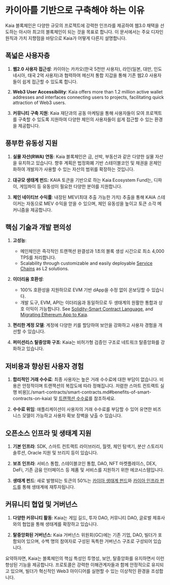 # 카이아를 기반으로 구축해야 하는 이유

Kaia 블록체인은 다양한 규모의 프로젝트에 강력한 인프라를 제공하여 웹3.0 채택을 선도하는 아시아 최고의 블록체인이 되는 것을 목표로 합니다. 이 문서에서는 주요 디자인 원칙과 가치 지향점을 바탕으로 Kaia가 어떻게 다른지 설명합니다.

## 폭넓은 사용자층

1. **웹2.0 사용자 접근성**: 카이아는 카카오(한국 5천만 사용자), 라인(일본, 대만, 인도네시아, 태국 2억 사용자)과 협력하여 메신저 통합 지갑을 통해 기존 웹2.0 사용자들이 쉽게 접근할 수 있도록 합니다.

2. **Web3 User Accessibility**: Kaia offers more than 1.2 million active wallet addresses and interfaces connecting users to projects, facilitating quick attraction of Web3 users.

3. **커뮤니티 구축 지원**: Kaia 재단과의 공동 마케팅을 통해 사용자들이 모여 프로젝트를 구축할 수 있도록 지원하여 다양한 체인의 사용자들이 쉽게 접근할 수 있는 환경을 제공합니다.

## 풍부한 유동성 지원

1. **실물 자산(RWA) 연동**: Kaia 블록체인은 금, 선박, 부동산과 같은 다양한 실물 자산을 유치하고 있습니다. 향후 계획은 법정화폐 기반 스테이블코인 및 채권을 온체인화하여 개발자가 사용할 수 있는 자산의 범위를 확장하는 것입니다.

2. **대규모 생태계 펀드**: KAIA 토큰을 기반으로 하는 Kaia Ecosystem Fund는, 디파이, 게임파이 등 유동성이 필요한 다양한 분야를 지원합니다.

3. **체인 네이티브 수익률**: 내장된 MEV(최대 추출 가능한 가치) 추출을 통해 KAIA 스테이커는 자동으로 MEV 수익을 얻을 수 있으며, 체인 유동성을 높이고 토큰 소각 메커니즘을 제공합니다.

## 핵심 기술과 개발 편의성

1. **고성능**:
   - 메인체인은 즉각적인 트랜잭션 완결성과 1초의 블록 생성 시간으로 최소 4,000 TPS를 처리합니다.
   - Scalability through customizable and easily deployable [Service Chains](scaling-solutions.md#service-chain) as <LinkWithTooltip tooltip="L2 (layer 2) blockchains act as an additional<br />  layer that helps the main blockchain handle<br />  more transactions more efficiently.">L2</LinkWithTooltip> solutions.

2. **이더리움 호환성**:
   - 100% 호환성을 지원하므로 EVM 기반 dApp을 수정 없이 온보딩할 수 있습니다.
   - 개발 도구, EVM, API는 이더리움과 동일하므로 두 생태계의 원활한 통합과 상호 이익이 가능합니다. See [Solidity-Smart Contract Language](../build/smart-contracts/solidity-smart-contract-language.md), and [Migrating Ethereum App to Kaia](../build/tutorials/migrating-ethereum-app-to-kaia.mdx).

3. **편리한 계정 모델**: 계정에 다양한 키를 할당하여 보안을 강화하고 사용자 경험을 개선할 수 있습니다.

4. **퍼미션리스 탈중앙화 구조**: Kaia는 비허가형 검증인 구조로 네트워크 탈중앙화를 강화하고 있습니다.

## 저비용과 향상된 사용자 경험

1. **합리적인 거래 수수료**: 최종 사용자는 높은 거래 수수료에 대한 부담이 없습니다. 비용은 안정적이며 트랜잭션의 복잡도에 따라 정해집니다. 저렴한 스마트 컨트랙트 실행 비용](./smart-contracts/smart-contracts.md#benefits-of-smart-contracts-on-kaia) 및 [트랜잭션 수수료](transaction-fees/transaction-fees.md)를 참조하세요.

2. **수수료 위임**: 애플리케이션이 사용자의 거래 수수료를 부담할 수 있어 유연한 비즈니스 모델이 가능하고 사용자 확보 장벽을 낮출 수 있습니다.

## 오픈소스 인프라 및 생태계 지원

1. **기본 인프라**: SDK, 스마트 컨트랙트 라이브러리, 월렛, 체인 탐색기, 분산 스토리지 솔루션, Oracle 지원 및 브리지 등이 있습니다.

2. **보조 인프라**: 서비스 통합, 스테이블코인 통합, DAO, NFT 마켓플레이스, DEX, DeFi, 기존 금융 인터페이스 등 제품 및 서비스를 지원하기 위한 에코시스템입니다.

3. **생태계 펀드**: 새로 발행되는 토큰의 50%는 [카이아 생태계 펀드](./token-economics/token-economy.md#kaia-ecosystem-fund)와 [카이아 인프라 펀드](./token-economics/token-economy.md#kaia-infrastructure-fund)를 통해 생태계에 재투자됩니다.

## 커뮤니티 협업 및 거버넌스

1. **다양한 커뮤니티 활동**: Kaia는 게임 길드, 투자 DAO, 커뮤니티 DAO, 글로벌 제휴사와의 협업을 통해 생태계를 확장하고 있습니다.

2. **탈중앙화된 거버넌스**: Kaia 거버넌스 위원회(GC)에는 기존 기업, DAO, 빌더가 포함되어 있으며, 수백 명의 참여자로 구성된 독특한 거버넌스 구조로 구성되어 있습니다.

요약하자면, Kaia는 블록체인의 핵심 특성인 투명성, 보안, 탈중앙화를 유지하면서 이런 향상된 기능을 제공합니다. 프로토콜은 강력한 이해관계자들과 함께 안정적으로 유지되고 있으며, 빌더가 혁신적인 Web3 아이디어를 실현할 수 있는 이상적인 환경을 조성합니다.
